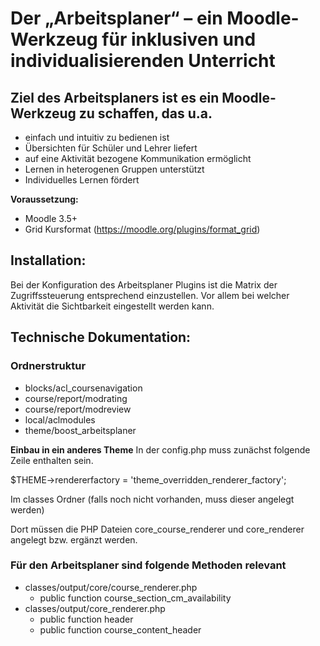 # Der „Arbeitsplaner“ – ein Moodle-Werkzeug für inklusiven und individualisierenden Unterricht

## Ziel des Arbeitsplaners ist es ein Moodle-Werkzeug zu schaffen, das u.a.
* einfach und intuitiv zu bedienen ist
* Übersichten für Schüler und Lehrer liefert
* auf eine Aktivität bezogene Kommunikation ermöglicht
* Lernen in heterogenen Gruppen unterstützt
* Individuelles Lernen fördert

**Voraussetzung:**
* Moodle 3.5+                             
* Grid Kursformat (https://moodle.org/plugins/format_grid)

## Installation:

Bei der Konfiguration des Arbeitsplaner Plugins ist die Matrix der Zugriffssteuerung entsprechend einzustellen.
Vor allem bei welcher Aktivität die Sichtbarkeit eingestellt werden kann.


## Technische Dokumentation:
### Ordnerstruktur
* blocks/acl_coursenavigation
* course/report/modrating
* course/report/modreview
* local/aclmodules
* theme/boost_arbeitsplaner

**Einbau in ein anderes Theme**
In der config.php muss zunächst folgende Zeile enthalten sein.

$THEME->rendererfactory = 'theme_overridden_renderer_factory';

Im classes Ordner (falls noch nicht vorhanden, muss dieser angelegt werden)

Dort müssen die PHP Dateien core_course_renderer und core_renderer angelegt bzw. ergänzt werden.

### Für den Arbeitsplaner sind folgende Methoden relevant

* classes/output/core/course_renderer.php
  * public function course_section_cm_availability
* classes/output/core_renderer.php
  * public function header
  * public function course_content_header
